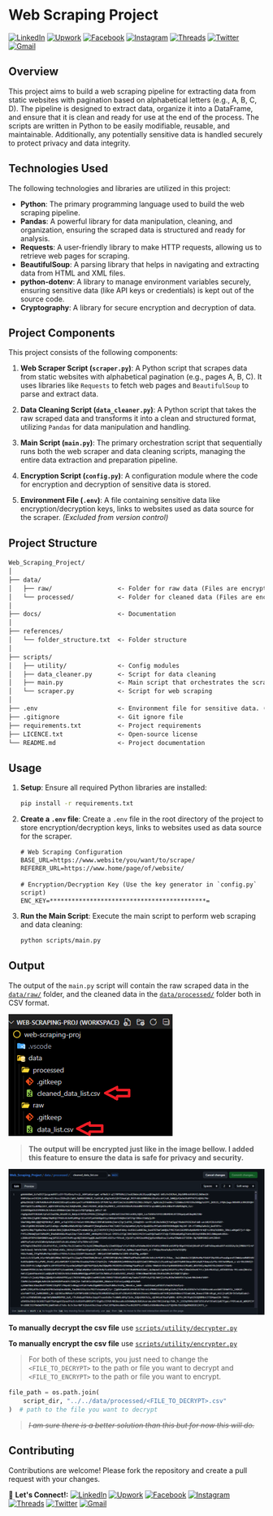 # Web Scraping Project

[![LinkedIn](https://img.shields.io/badge/-LinkedIn-0077B5?style=flat-square&logo=linkedin&logoColor=white)](https://www.linkedin.com/in/mrjxtr)
[![Upwork](https://img.shields.io/badge/-Upwork-6fda44?style=flat-square&logo=upwork&logoColor=white)](https://www.upwork.com/freelancers/~01f2fd0e74a0c5055a?mp_source=share)
[![Facebook](https://img.shields.io/badge/-Facebook-1877F2?style=flat-square&logo=facebook&logoColor=white)](https://www.facebook.com/mrjxtr)
[![Instagram](https://img.shields.io/badge/-Instagram-E4405F?style=flat-square&logo=instagram&logoColor=white)](https://www.instagram.com/mrjxtr)
[![Threads](https://img.shields.io/badge/-Threads-000000?style=flat-square&logo=threads&logoColor=white)](https://www.threads.net/@mrjxtr)
[![Twitter](https://img.shields.io/badge/-Twitter-1DA1F2?style=flat-square&logo=twitter&logoColor=white)](https://twitter.com/mrjxtr)
[![Gmail](https://img.shields.io/badge/-Gmail-D14836?style=flat-square&logo=gmail&logoColor=white)](mailto:youremail@gmail.com)

## Overview

This project aims to build a web scraping pipeline for extracting data from static websites with pagination based on alphabetical letters (e.g., A, B, C, D). The pipeline is designed to extract data, organize it into a DataFrame, and ensure that it is clean and ready for use at the end of the process. The scripts are written in Python to be easily modifiable, reusable, and maintainable. Additionally, any potentially sensitive data is handled securely to protect privacy and data integrity.

## Technologies Used

The following technologies and libraries are utilized in this project:

- **Python**: The primary programming language used to build the web scraping pipeline.
- **Pandas**: A powerful library for data manipulation, cleaning, and organization, ensuring the scraped data is structured and ready for analysis.
- **Requests**: A user-friendly library to make HTTP requests, allowing us to retrieve web pages for scraping.
- **BeautifulSoup**: A parsing library that helps in navigating and extracting data from HTML and XML files.
- **python-dotenv**: A library to manage environment variables securely, ensuring sensitive data (like API keys or credentials) is kept out of the source code.
- **Cryptography**: A library for secure encryption and decryption of data.

## Project Components

This project consists of the following components:

1. **Web Scraper Script (`scraper.py`)**: A Python script that scrapes data from static websites with alphabetical pagination (e.g., pages A, B, C). It uses libraries like `Requests` to fetch web pages and `BeautifulSoup` to parse and extract data.

2. **Data Cleaning Script (`data_cleaner.py`)**: A Python script that takes the raw scraped data and transforms it into a clean and structured format, utilizing `Pandas` for data manipulation and handling.

3. **Main Script (`main.py`)**: The primary orchestration script that sequentially runs both the web scraper and data cleaning scripts, managing the entire data extraction and preparation pipeline.

4. **Encryption Script (`config.py`)**: A configuration module where the code for encryption and decryption of sensitive data is stored.

5. **Environment File (`.env`)**: A file containing sensitive data like encryption/decryption keys, links to websites used as data source for the scraper. *(Excluded from version control)*

## Project Structure

```txt
Web_Scraping_Project/
│
├── data/
│   ├── raw/                  <- Folder for raw data (Files are encrypted for privacy and security)
│   └── processed/            <- Folder for cleaned data (Files are encrypted for privacy and security)
│
├── docs/                     <- Documentation
│
├── references/
│   └── folder_structure.txt  <- Folder structure
│
├── scripts/
│   ├── utility/              <- Config modules
│   ├── data_cleaner.py       <- Script for data cleaning
│   ├── main.py               <- Main script that orchestrates the scraping and cleaning
│   └── scraper.py            <- Script for web scraping
│
├── .env                      <- Environment file for sensitive data. (Excluded from version control)
├── .gitignore                <- Git ignore file
├── requirements.txt          <- Project requirements
├── LICENCE.txt               <- Open-source license
└── README.md                 <- Project documentation
```

## Usage

1. **Setup**: Ensure all required Python libraries are installed:

   ```bash
   pip install -r requirements.txt
   ```

2. **Create a `.env` file**: Create a `.env` file in the root directory of the project to store encryption/decryption keys, links to websites used as data source for the scraper.

   ```.env
   # Web Scraping Configuration
   BASE_URL=https://www.website/you/want/to/scrape/
   REFERER_URL=https://www.home/page/of/website/ 

   # Encryption/Decryption Key (Use the key generator in `config.py` script)
   ENC_KEY=*******************************************=
   ```

3. **Run the Main Script**: Execute the main script to perform web scraping and data cleaning:

   ```bash
   python scripts/main.py
   ```

## Output

The output of the `main.py` script will contain the raw scraped data in the [`data/raw/`](data/raw/) folder, and the cleaned data in the [`data/processed/`](data/processed/) folder both in CSV format.

![csv_output](docs/output.png)

>**The output will be encrypted just like in the image bellow. I added this feature to ensure the data is safe for privacy and security.**

![encrypted_output](docs/encrypted_data.png)

**To manually decrypt the csv file** use [`scripts/utility/decrypter.py`](scripts/utility/decrypter.py)

**To manually encrypt the csv file** use [`scripts/utility/encrypter.py`](scripts/utility/encrypter.py)

> For both of these scripts, you just need to change the `<FILE_TO_DECRYPT>` to the path or file you want to decrypt and `<FILE_TO_ENCRYPT>` to the path or file you want to encrypt.

```python
file_path = os.path.join(
    script_dir, "../../data/processed/<FILE_TO_DECRYPT>.csv"
)  # path to the file you want to decrypt
```

>~~*I am sure there is a better solution than this but for now this will do.*~~

## Contributing

Contributions are welcome! Please fork the repository and create a pull request with your changes.

📝 **Let's Connect!:**
[![LinkedIn](https://img.shields.io/badge/-LinkedIn-0077B5?style=flat-square&logo=linkedin&logoColor=white)](https://www.linkedin.com/in/mrjxtr)
[![Upwork](https://img.shields.io/badge/-Upwork-6fda44?style=flat-square&logo=upwork&logoColor=white)](https://www.upwork.com/freelancers/~01f2fd0e74a0c5055a?mp_source=share)
[![Facebook](https://img.shields.io/badge/-Facebook-1877F2?style=flat-square&logo=facebook&logoColor=white)](https://www.facebook.com/mrjxtr)
[![Instagram](https://img.shields.io/badge/-Instagram-E4405F?style=flat-square&logo=instagram&logoColor=white)](https://www.instagram.com/mrjxtr)
[![Threads](https://img.shields.io/badge/-Threads-000000?style=flat-square&logo=threads&logoColor=white)](https://www.threads.net/@mrjxtr)
[![Twitter](https://img.shields.io/badge/-Twitter-1DA1F2?style=flat-square&logo=twitter&logoColor=white)](https://twitter.com/mrjxtr)
[![Gmail](https://img.shields.io/badge/-Gmail-D14836?style=flat-square&logo=gmail&logoColor=white)](mailto:youremail@gmail.com)
